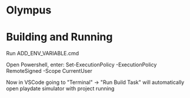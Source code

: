 # Olympus

# Building and Running 

Run ADD_ENV_VARIABLE.cmd

Open Powershell, enter: Set-ExecutionPolicy -ExecutionPolicy RemoteSigned -Scope CurrentUser

Now in VSCode going to "Terminal" -> "Run Build Task" will automatically open playdate simulator with project running
